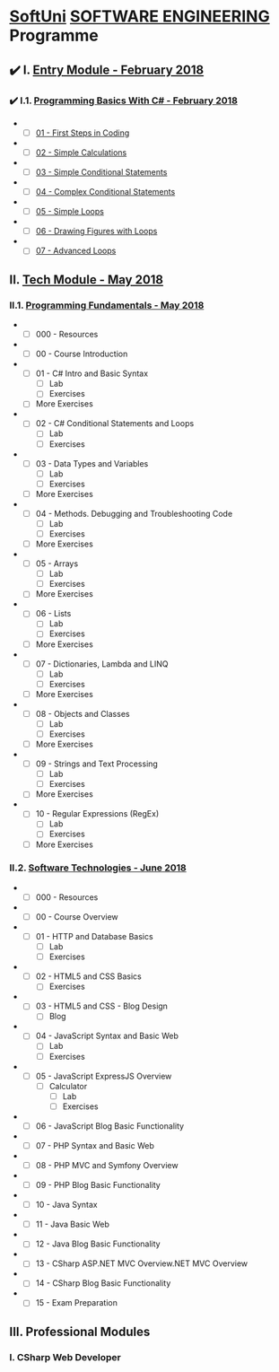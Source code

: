 # [SoftUni](https://softuni.bg) [SOFTWARE ENGINEERING](https://softuni.bg/trainings/courses) Programme

## :heavy_check_mark: I. [Entry Module - February 2018](https://softuni.bg/modules/2/programming-basics)

### :heavy_check_mark: I.1. [Programming Basics With C# - February 2018](https://softuni.bg/trainings/1872/programming-basics-with-csharp-february-2018)
- - [ ] [01 - First Steps in Coding](https://judge.softuni.bg/Contests/150/First-Steps-in-Coding)
- - [ ] [02 - Simple Calculations](https://judge.softuni.bg/Contests/151/Simple-Calculations)
- - [ ] [03 - Simple Conditional Statements](https://judge.softuni.bg/Contests/152/Simple-Conditional-Statements)
- - [ ] [04 - Complex Conditional Statements](https://judge.softuni.bg/Contests/153/Complex-Conditional-Statements)
- - [ ] [05 - Simple Loops](https://judge.softuni.bg/Contests/154/Simple-Loops)
- - [ ] [06 - Drawing Figures with Loops](https://judge.softuni.bg/Contests/155/Drawing-Figures-with-Loops)
- - [ ] [07 - Advanced Loops](https://judge.softuni.bg/Contests/156/Advanced-Loops)

## II. [Tech Module - May 2018](https://softuni.bg/modules/19/tech-module)
### II.1. [Programming Fundamentals - May 2018](https://softuni.bg/trainings/1939/programming-fundamentals-may-2018)
- - [ ] 000 - Resources

- - [ ] 00 - Course Introduction

- - [ ] 01 - C# Intro and Basic Syntax
    - [ ] Lab
    - [ ] Exercises
  - [ ] More Exercises

- - [ ] 02 - C# Conditional Statements and Loops
    - [ ] Lab
    - [ ] Exercises

- - [ ] 03 - Data Types and Variables
    - [ ] Lab
    - [ ] Exercises
  - [ ] More Exercises

- - [ ] 04 - Methods. Debugging and Troubleshooting Code
    - [ ] Lab
    - [ ] Exercises
  - [ ] More Exercises

- - [ ] 05 - Arrays
    - [ ] Lab
    - [ ] Exercises
  - [ ] More Exercises

- - [ ] 06 - Lists
    - [ ] Lab
    - [ ] Exercises
  - [ ] More Exercises

- - [ ] 07 - Dictionaries, Lambda and LINQ
    - [ ] Lab
    - [ ] Exercises
  - [ ] More Exercises

- - [ ] 08 - Objects and Classes
    - [ ] Lab
    - [ ] Exercises
  - [ ] More Exercises

- - [ ] 09 - Strings and Text Processing
    - [ ] Lab
    - [ ] Exercises
  - [ ] More Exercises

- - [ ] 10 - Regular Expressions (RegEx)
    - [ ] Lab
    - [ ] Exercises
  - [ ] More Exercises

### II.2. [Software Technologies - June 2018](https://softuni.bg/trainings/1940/software-technologies-june-2018)
- - [ ] 000 - Resources

- - [ ] 00 - Course Overview

- - [ ] 01 - HTTP and Database Basics
    - [ ] Lab
    - [ ] Exercises

- - [ ] 02 - HTML5 and CSS Basics
    - [ ] Exercises

- - [ ] 03 - HTML5 and CSS - Blog Design
    - [ ] Blog

- - [ ] 04 - JavaScript Syntax and Basic Web
    - [ ] Lab
    - [ ] Exercises

- - [ ] 05 - JavaScript ExpressJS Overview
    - [ ] Calculator
      - [ ] Lab
      - [ ] Exercises

- - [ ] 06 - JavaScript Blog Basic Functionality

- - [ ] 07 - PHP Syntax and Basic Web

- - [ ] 08 - PHP MVC and Symfony Overview

- - [ ] 09 - PHP Blog Basic Functionality

- - [ ] 10 - Java Syntax

- - [ ] 11 - Java Basic Web

- - [ ] 12 - Java Blog Basic Functionality

- - [ ] 13 - CSharp ASP.NET MVC Overview.NET MVC Overview

- - [ ] 14 - CSharp Blog Basic Functionality

- - [ ] 15 - Exam Preparation

## III. Professional Modules
### I. CSharp Web Developer
